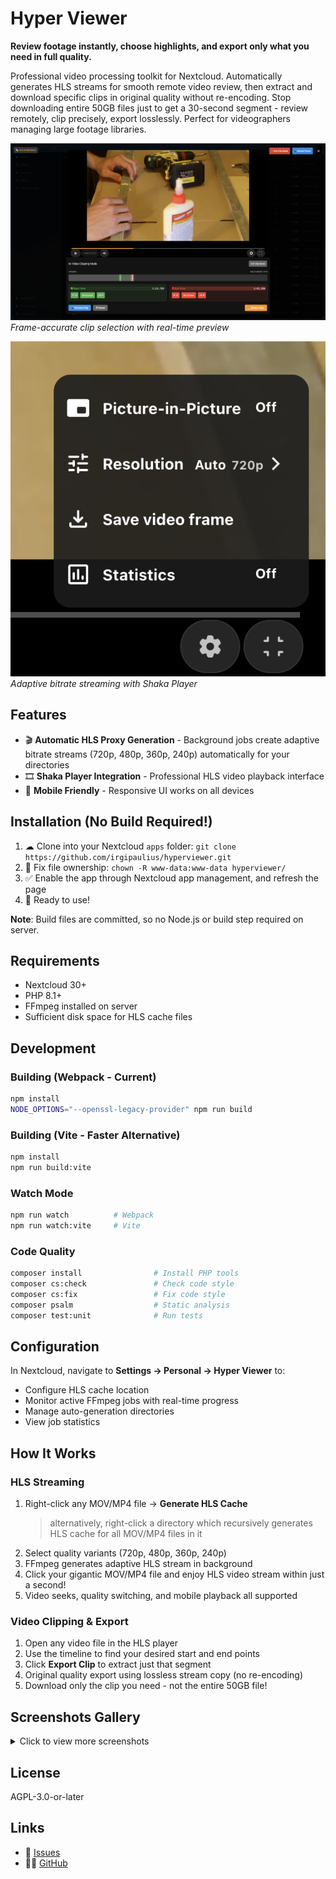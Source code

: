 # Hyper Viewer

**Review footage instantly, choose highlights, and export only what you need in full quality.**

Professional video processing toolkit for Nextcloud. Automatically generates HLS streams for smooth remote video review, then extract and download specific clips in original quality without re-encoding. Stop downloading entire 50GB files just to get a 30-second segment - review remotely, clip precisely, export losslessly. Perfect for videographers managing large footage libraries.

![Shaka Player with Clip Mode](screenshots/visualization3.png)
*Frame-accurate clip selection with real-time preview*

![HLS Video Streaming](screenshots/visualization2.png)
*Adaptive bitrate streaming with Shaka Player*

## Features

- 🎬 **Automatic HLS Proxy Generation** - Background jobs create adaptive bitrate streams (720p, 480p, 360p, 240p) automatically for your directories
- 🎞️ **Shaka Player Integration** - Professional HLS video playback interface
- 📱 **Mobile Friendly** - Responsive UI works on all devices

## Installation (No Build Required!)

1. ☁ Clone into your Nextcloud `apps` folder: `git clone https://github.com/irgipaulius/hyperviewer.git`
2. 🔧 Fix file ownership: `chown -R www-data:www-data hyperviewer/`
3. ✅ Enable the app through Nextcloud app management, and refresh the page
4. 🎉 Ready to use!

**Note**: Build files are committed, so no Node.js or build step required on server.

## Requirements

- Nextcloud 30+
- PHP 8.1+
- FFmpeg installed on server
- Sufficient disk space for HLS cache files

## Development

### Building (Webpack - Current)
```bash
npm install
NODE_OPTIONS="--openssl-legacy-provider" npm run build
```

### Building (Vite - Faster Alternative)
```bash
npm install
npm run build:vite
```

### Watch Mode
```bash
npm run watch          # Webpack
npm run watch:vite     # Vite
```

### Code Quality
```bash
composer install                # Install PHP tools
composer cs:check               # Check code style
composer cs:fix                 # Fix code style
composer psalm                  # Static analysis
composer test:unit              # Run tests
```

## Configuration

In Nextcloud, navigate to **Settings → Personal → Hyper Viewer** to:
- Configure HLS cache location
- Monitor active FFmpeg jobs with real-time progress
- Manage auto-generation directories
- View job statistics

## How It Works

### HLS Streaming
1. Right-click any MOV/MP4 file → **Generate HLS Cache**
   > alternatively, right-click a directory which recursively generates HLS cache for all MOV/MP4 files in it
2. Select quality variants (720p, 480p, 360p, 240p)
3. FFmpeg generates adaptive HLS stream in background
4. Click your gigantic MOV/MP4 file and enjoy HLS video stream within just a second!
5. Video seeks, quality switching, and mobile playback all supported

### Video Clipping & Export
1. Open any video file in the HLS player
2. Use the timeline to find your desired start and end points
3. Click **Export Clip** to extract just that segment
4. Original quality export using lossless stream copy (no re-encoding)
5. Download only the clip you need - not the entire 50GB file!

## Screenshots Gallery

<details>
<summary>Click to view more screenshots</summary>

![Screenshot 1](screenshots/visualization1.png)
![Screenshot 4](screenshots/visualization4.png)
![Screenshot 5](screenshots/visualization5.png)
![Screenshot 6](screenshots/visualization6.png)

</details>

## License

AGPL-3.0-or-later

## Links

- 🐛 [Issues](https://github.com/irgipaulius/hyperviewer/issues)
- 👨‍💻 [GitHub](https://github.com/irgipaulius/hyperviewer)
